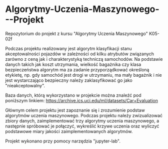 # Algorytmy-Uczenia-Maszynowego---Projekt
Repozytorium do projekt z kursu "Algorytmy Uczenia Maszynowego" K05-02f

Podczas projektu realizowany jest algorytm klasyfikacji stanu akceptowalności pojazdów w zależności od kilku atrybutów
związanych zarówno z ceną jak i charakterystyką techniczą samochodów. Na podstawie danych takich jak koszt utrzymania, wielkość bagażnika czy klasa
bezpieczeństwa algorytm ma za zadanie przyporządkować określoną etykietę, np. gdy samochód jest drogi w utrzymaniu, ma mały bagażnik i nie jest wystarczająco
bezpieczny należy zaklasyfikować go jako "nieakceptowalny".

Baza danych, którą wykorzystano w projekcie można znaleźć pod poniższym linkiem:
https://archive.ics.uci.edu/ml/datasets/Car+Evaluation

Głównym celem projektu jest zapoznanie się i zrozumienie podstaw algorytmów uczenia maszynowego. Podczas projektu należy zwizualizować zbiory danych,
zaimplementować trzy algorytmy uczenia maszynowego, a następnie spróbować je połączyć, wykreślić krzywe uczenia oraz wyliczyć podstawowe miary jakości
zaimplementowanych algorytmów.

Projekt wykonano przy pomocy narzędzia "jupyter-lab".
